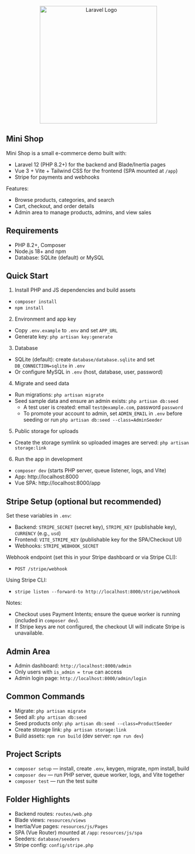 <p align="center"><a href="https://laravel.com" target="_blank"><img src="https://raw.githubusercontent.com/laravel/art/master/logo-lockup/5%20SVG/2%20CMYK/1%20Full%20Color/laravel-logolockup-cmyk-red.svg" width="320" alt="Laravel Logo"></a></p>

## Mini Shop

Mini Shop is a small e-commerce demo built with:

- Laravel 12 (PHP 8.2+) for the backend and Blade/Inertia pages
- Vue 3 + Vite + Tailwind CSS for the frontend (SPA mounted at `/app`)
- Stripe for payments and webhooks

Features:

- Browse products, categories, and search
- Cart, checkout, and order details
- Admin area to manage products, admins, and view sales

## Requirements

- PHP 8.2+, Composer
- Node.js 18+ and npm
- Database: SQLite (default) or MySQL

## Quick Start

1) Install PHP and JS dependencies and build assets

- `composer install`
- `npm install`

2) Environment and app key

- Copy `.env.example` to `.env` and set `APP_URL`
- Generate key: `php artisan key:generate`

3) Database

- SQLite (default): create `database/database.sqlite` and set `DB_CONNECTION=sqlite` in `.env`
- Or configure MySQL in `.env` (host, database, user, password)

4) Migrate and seed data

- Run migrations: `php artisan migrate`
- Seed sample data and ensure an admin exists: `php artisan db:seed`
  - A test user is created: email `test@example.com`, password `password`
  - To promote your account to admin, set `ADMIN_EMAIL` in `.env` before seeding or run `php artisan db:seed --class=AdminSeeder`

5) Public storage for uploads

- Create the storage symlink so uploaded images are served: `php artisan storage:link`

6) Run the app in development

- `composer dev` (starts PHP server, queue listener, logs, and Vite)
- App: http://localhost:8000
- Vue SPA: http://localhost:8000/app

## Stripe Setup (optional but recommended)

Set these variables in `.env`:

- Backend: `STRIPE_SECRET` (secret key), `STRIPE_KEY` (publishable key), `CURRENCY` (e.g., `usd`)
- Frontend: `VITE_STRIPE_KEY` (publishable key for the SPA/Checkout UI)
- Webhooks: `STRIPE_WEBHOOK_SECRET`

Webhook endpoint (set this in your Stripe dashboard or via Stripe CLI):

- `POST /stripe/webhook`

Using Stripe CLI:

- `stripe listen --forward-to http://localhost:8000/stripe/webhook`

Notes:

- Checkout uses Payment Intents; ensure the queue worker is running (included in `composer dev`).
- If Stripe keys are not configured, the checkout UI will indicate Stripe is unavailable.

## Admin Area

- Admin dashboard: `http://localhost:8000/admin`
- Only users with `is_admin = true` can access
- Admin login page: `http://localhost:8000/admin/login`

## Common Commands

- Migrate: `php artisan migrate`
- Seed all: `php artisan db:seed`
- Seed products only: `php artisan db:seed --class=ProductSeeder`
- Create storage link: `php artisan storage:link`
- Build assets: `npm run build` (dev server: `npm run dev`)

## Project Scripts

- `composer setup` — install, create `.env`, keygen, migrate, npm install, build
- `composer dev` — run PHP server, queue worker, logs, and Vite together
- `composer test` — run the test suite

## Folder Highlights

- Backend routes: `routes/web.php`
- Blade views: `resources/views`
- Inertia/Vue pages: `resources/js/Pages`
- SPA (Vue Router) mounted at `/app`: `resources/js/spa`
- Seeders: `database/seeders`
- Stripe config: `config/stripe.php`

